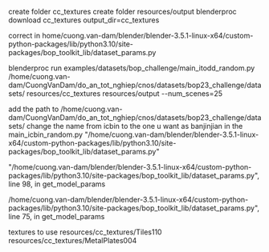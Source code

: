 

create folder cc_textures 
create folder resources/output 
blenderproc download cc_textures output_dir=cc_textures 

correct in 
home/cuong.van-dam/blender/blender-3.5.1-linux-x64/custom-python-packages/lib/python3.10/site-packages/bop_toolkit_lib/dataset_params.py

blenderproc run examples/datasets/bop_challenge/main_itodd_random.py /home/cuong.van-dam/CuongVanDam/do_an_tot_nghiep/cnos/datasets/bop23_challenge/datasets/ resources/cc_textures resources/output --num_scenes=25


add the path to /home/cuong.van-dam/CuongVanDam/do_an_tot_nghiep/cnos/datasets/bop23_challenge/datasets/
change the name from icbin to the one u want as banjinjian in the main_icbin_random.py
"/home/cuong.van-dam/blender/blender-3.5.1-linux-x64/custom-python-packages/lib/python3.10/site-packages/bop_toolkit_lib/dataset_params.py"

"/home/cuong.van-dam/blender/blender-3.5.1-linux-x64/custom-python-packages/lib/python3.10/site-packages/bop_toolkit_lib/dataset_params.py", line 98, in get_model_params

/home/cuong.van-dam/blender/blender-3.5.1-linux-x64/custom-python-packages/lib/python3.10/site-packages/bop_toolkit_lib/dataset_params.py", line 75, in get_model_params

textures to use
resources/cc_textures/Tiles110
resources/cc_textures/MetalPlates004